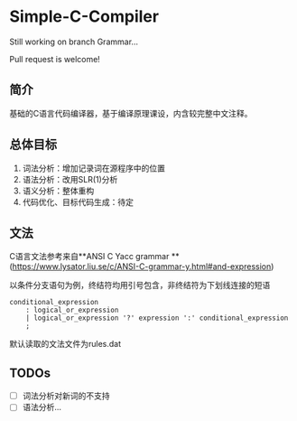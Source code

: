 # Simple-C-Compiler

Still working on branch Grammar… 

Pull request is welcome!



## 简介

基础的C语言代码编译器，基于编译原理课设，内含较完整中文注释。



## 总体目标

1. 词法分析：增加记录词在源程序中的位置
1. 语法分析：改用SLR(1)分析
1. 语义分析：整体重构
1. 代码优化、目标代码生成：待定



## 文法

C语言文法参考来自**ANSI C Yacc grammar **(https://www.lysator.liu.se/c/ANSI-C-grammar-y.html#and-expression)

以条件分支语句为例，终结符均用引号包含，非终结符为下划线连接的短语

```
conditional_expression
	: logical_or_expression
	| logical_or_expression '?' expression ':' conditional_expression
	;
```

默认读取的文法文件为rules.dat



## TODOs

- [ ] 词法分析对新词的不支持
- [ ] 语法分析...